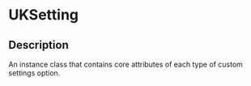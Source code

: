 # UKSetting
## Description
An instance class that contains core attributes of each type of custom settings option.